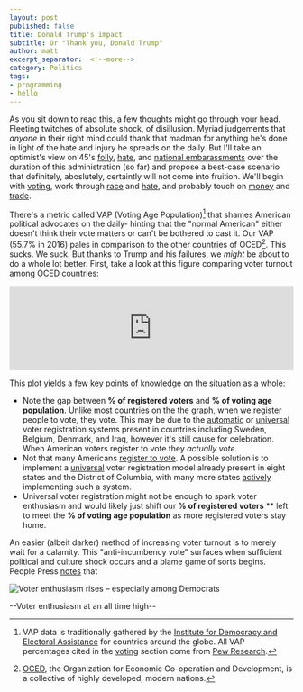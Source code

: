 ```yaml
---
layout: post
published: false
title: Donald Trump's impact
subtitle: Or "Thank you, Donald Trump"
author: matt
excerpt_separator:  <!--more-->
category: Politics
tags:
- programming
- hello
---
```


As you sit down to read this, a few thoughts might go through your head. Fleeting twitches of absolute shock, of disillusion. Myriad judgements that *anyone* in their right mind could thank that madman for anything he's done in light of the hate and injury he spreads on the daily. But I'll take an optimist's view on 45's [folly](https://www.nbcnews.com/politics/politics-news/trump-defends-throwing-paper-towels-hurricane-survivors-puerto-rico-n808861), [hate](https://americasvoice.org/trumphatemap/), and [national embarassments](https://www.independent.co.uk/news/world/americas/angela-merkel-donald-trump-photo-viral-g7-shinzo-abe-a8392186.html) over the duration of this administration (so far) and propose a best-case scenario that definitely, aboslutely, certaintly will not come into fruition. We'll begin with [voting](#voting), work through [race](#race) and [hate](#hate), and probably touch on [money](#money) and [trade](#trade).

<!--more-->

<a name="voting"></a>There's a metric called VAP (Voting Age Population)[^1] that shames American political advocates on the daily- hinting that the "normal American" either doesn't think their vote matters or can't be bothered to cast it. Our VAP (55.7% in 2016) pales in comparison to the other countries of OCED[^2].  This sucks. We suck. But thanks to Trump and his failures, we *might* be about to do a whole lot better. First, take a look at this figure comparing voter turnout among OCED countries:

<iframe src="http://www.pewresearch.org/chart/voter-turnout-around-the-world/iframe/" id="pew269509" scrolling="no" width="100%" height="auto" frameborder="0"></iframe> <script type='text/javascript'id='pew-iframe'>(function(){function async_load(){var s=document.createElement('script');s.type='text/javascript';s.async=true;s.src='http://www.pewresearch.org/wp-content/plugins/pew-scripts/js/iframeResizer.min.js';s.onload=s.onreadystatechange=function(){var rs=this.readyState;try{iFrameResize([],'iframe#pew269509')}catch(e){}};var embedder=document.getElementById('pew-iframe');embedder.parentNode.insertBefore(s,embedder)}if(window.attachEvent)window.attachEvent('onload',async_load);else window.addEventListener('load',async_load,false)})();</script>	

This plot yields a few key points of knowledge on the situation as a whole:

- Note the gap between **% of registered voters** and **% of voting age population**. Unlike most countries on the the graph, when we register people to vote, they vote. This may be due to the [automatic](https://www.ivotecef.org/avr_fact_sheet) or [universal](https://www.fairvote.org/universal_voter_registration) voter registration systems present in countries including Sweden, Belgium, Denmark, and Iraq, however it's still cause for celebration. When American voters register to vote they *actually vote*.
- Not that many Americans [register to vote](https://vote.gov). A possible solution is to implement a [universal](https://www.fairvote.org/universal_voter_registration) voter registration model already present in eight states and the District of Columbia, with many more states [actively](https://www.brennancenter.org/analysis/history-avr-implementation-dates) implementing such a system.
- Universal voter registration might not be enough to spark voter enthusiasm and would likely just shift our  **% of registered voters** ** left to meet the **% of voting age population** as more registered voters stay home.

An easier (albeit darker) method of increasing voter turnout is to merely wait for a calamity. This "anti-incumbency vote" surfaces when sufficient political and culture shock occurs and a blame game of sorts begins. People Press [notes](http://www.people-press.org/2018/09/26/voter-enthusiasm-at-record-high-in-nationalized-midterm-environment/) that

![Voter enthusiasm rises – especially among Democrats](http://www.people-press.org/wp-content/uploads/sites/4/2018/09/Graphic110.png)

--Voter enthusiasm at an all time high--



[^1]: VAP data is traditionally gathered by the [Institute for Democracy and Electoral Assistance](https://www.idea.int/data-tools/data/voter-turnout/compulsory-voting) for countries around the globe. All VAP percentages cited in the [voting](#voting) section come from [Pew Research](http://www.pewresearch.org/fact-tank/2018/05/21/u-s-voter-turnout-trails-most-developed-countries/).
[^2]: [OCED](http://www.oecd.org), the Organization for Economic Co-operation and Development, is a collective of highly developed, modern nations.

